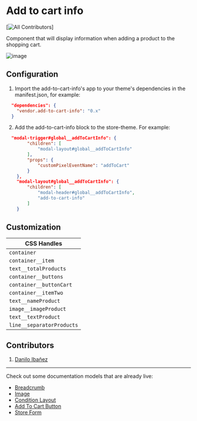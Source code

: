 # Add to cart info

[![All Contributors](https://img.shields.io/badge/all_contributors-1-orange.svg?style=flat-square)]

Component that will display information when adding a product to the shopping cart.

![image](https://user-images.githubusercontent.com/94373834/220132916-0105538f-b4a8-4b59-aff8-76e114eb5cb7.png)


## Configuration 

1. Import the add-to-cart-info's app to your theme's dependencies in the manifest.json, for example:
```json
  "dependencies": {
    "vendor.add-to-cart-info": "0.x"
  }
 ```
 
 2. Add the add-to-cart-info block to the store-theme. For example:
```json
  "modal-trigger#global__addToCartInfo": {
        "children": [
            "modal-layout#global__addToCartInfo"
        ],
        "props": {
            "customPixelEventName": "addToCart"
        }
    },
    "modal-layout#global__addToCartInfo": {
        "children": [
            "modal-header#global__addToCartInfo",
            "add-to-cart-info"
        ]
    }
   ```

## Customization

| CSS Handles  |
| ----------- | 
|`container`|
|`container__item`|
|`text__totalProducts`|
|`container__buttons` | 
|`container__buttonCart` | 
|`container__itemTwo` | 
|`text__nameProduct` | 
|`image__imageProduct`|
|`text__textProduct`|
|`line__separatorProducts`|


## Contributors

1. [Danilo Ibañez](https://www.linkedin.com/in/danilo-ib%C3%A1%C3%B1ez-519a4023a/)

---- 

Check out some documentation models that are already live: 
- [Breadcrumb](https://github.com/vtex-apps/breadcrumb)
- [Image](https://vtex.io/docs/components/general/vtex.store-components/image)
- [Condition Layout](https://vtex.io/docs/components/all/vtex.condition-layout@1.1.6/)
- [Add To Cart Button](https://vtex.io/docs/components/content-blocks/vtex.add-to-cart-button@0.9.0/)
- [Store Form](https://vtex.io/docs/components/all/vtex.store-form@0.3.4/)
